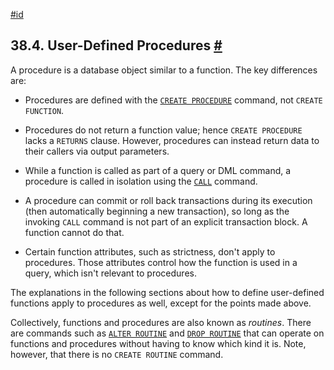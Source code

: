 [#id](#XPROC)

## 38.4. User-Defined Procedures [#](#XPROC)



A procedure is a database object similar to a function. The key differences are:

* Procedures are defined with the [`CREATE PROCEDURE`](sql-createprocedure) command, not `CREATE FUNCTION`.

* Procedures do not return a function value; hence `CREATE PROCEDURE` lacks a `RETURNS` clause. However, procedures can instead return data to their callers via output parameters.

* While a function is called as part of a query or DML command, a procedure is called in isolation using the [`CALL`](sql-call) command.

* A procedure can commit or roll back transactions during its execution (then automatically beginning a new transaction), so long as the invoking `CALL` command is not part of an explicit transaction block. A function cannot do that.

* Certain function attributes, such as strictness, don't apply to procedures. Those attributes control how the function is used in a query, which isn't relevant to procedures.

The explanations in the following sections about how to define user-defined functions apply to procedures as well, except for the points made above.

Collectively, functions and procedures are also known as *routines*. There are commands such as [`ALTER ROUTINE`](sql-alterroutine) and [`DROP ROUTINE`](sql-droproutine) that can operate on functions and procedures without having to know which kind it is. Note, however, that there is no `CREATE ROUTINE` command.